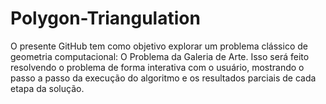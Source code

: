 # Polygon-Triangulation

O presente GitHub tem como objetivo explorar um problema clássico de geometria computacional: O Problema da Galeria de Arte.
Isso será feito resolvendo o problema de forma interativa com o usuário, mostrando o passo a passo da execução do algoritmo
e os resultados parciais de cada etapa da solução.

